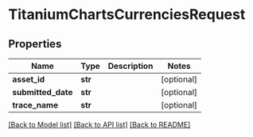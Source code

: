 # TitaniumChartsCurrenciesRequest


## Properties
Name | Type | Description | Notes
------------ | ------------- | ------------- | -------------
**asset_id** | **str** |  | [optional] 
**submitted_date** | **str** |  | [optional] 
**trace_name** | **str** |  | [optional] 

[[Back to Model list]](../README.md#documentation-for-models) [[Back to API list]](../README.md#documentation-for-api-endpoints) [[Back to README]](../README.md)


